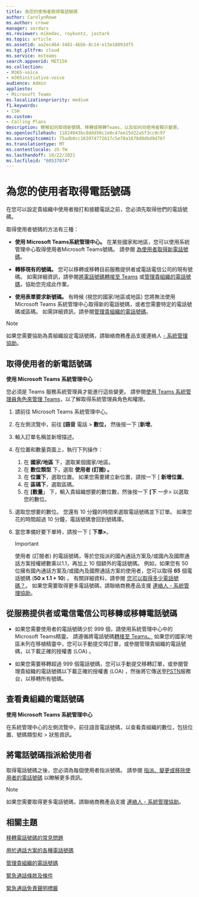 ```yaml
---
title: 為您的使用者取得電話號碼
author: CarolynRowe
ms.author: crowe
manager: serdars
ms.reviewer: mikedav, roykuntz, jastark
ms.topic: article
ms.assetid: aa2ec464-3481-4bbb-8c14-e13e18093df5
ms.tgt.pltfrm: cloud
ms.service: msteams
search.appverid: MET150
ms.collection:
- M365-voice
- m365initiative-voice
audience: Admin
appliesto:
- Microsoft Teams
ms.localizationpriority: medium
f1.keywords:
- CSH
ms.custom:
- Calling Plans
description: 瞭解如何取得新號碼、移轉或移轉Teams，以及如何向使用者顯示變更。
ms.openlocfilehash: 11824043bc8ddd50c1e0c47ee15d22a5f3cc0c97
ms.sourcegitcommit: 75adb0cc163974772617c5e78a1678d9dbd9d76f
ms.translationtype: MT
ms.contentlocale: zh-TW
ms.lasthandoff: 10/22/2021
ms.locfileid: "60537074"
---
```

# <a name="getting-phone-numbers-for-your-users"></a>為您的使用者取得電話號碼

在您可以設定貴組織中使用者撥打和接聽電話之前，您必須先取得他們的電話號碼。
  
取得使用者號碼的方法有三種：

- **使用 Microsoft Teams系統管理中心。** 在某些國家和地區，您可以使用系統管理中心取得使用者Microsoft Teams號碼。 請參閱 [為使用者取得新電話號碼](#get-new-phone-numbers-for-your-users)。

- **轉移現有的號碼。** 您可以移轉或移轉目前服務提供者或電話電信公司的現有號碼。 如需詳細資訊，請參閱[將電話號碼轉接至 Teams](./phone-number-calling-plans/transfer-phone-numbers-to-teams.md) 或[管理貴組織的電話號碼](/microsoftteams/manage-phone-numbers-for-your-organization)，協助您完成此作業。  
  
- **使用表單要求新號碼。** 有時候 (視您的國家/地區或地區) 您將無法使用 Microsoft Teams 系統管理中心取得新的電話號碼，或者您需要特定的電話號碼或區碼。 如需詳細資訊，請參閱[管理貴組織的電話號碼](/microsoftteams/manage-phone-numbers-for-your-organization)。
  
> [!NOTE]
> 如果您需要協助為貴組織設定電話號碼，請聯絡商務產品支援連絡人 [- 系統管理協助](/microsoft-365/admin/contact-support-for-business-products?view=o365-worldwide&tabs=online)。
  
## <a name="get-new-phone-numbers-for-your-users"></a>取得使用者的新電話號碼

 **使用 Microsoft Teams 系統管理中心**

您必須是 Teams 服務系統管理員才能進行這些變更。 請參閱[使用 Teams 系統管理員角色來管理 Teams](./using-admin-roles.md)，以了解取得系統管理員角色和權限。

1. 請前往 Microsoft Teams 系統管理中心。

2. 在左側流覽中，前往 **[語音** 電話  >  **數位，** 然後按一下 [**新增**。

3. 輸入訂單名稱並新增描述。

4. 在位置和數量頁面上，執行下列操作：
    1. 在 **國家/地區** 下，選取某個國家/地區。
    2. 在 **數位類型** 下，選取 **使用者 (訂閱) 。**
    3. 在 **位置下**，選取位置。 如果您需要建立新位置，請按一下 [ **新增位置**。
    4. 在 **區碼下**，選取區碼。
    5. 在 **[數量**」 下，輸入貴組織想要的數位數，然後按一下 **[下** 一步> 以選取您的數位。

5. 選取您想要的數位。 您還有 10 分鐘的時間來選取電話號碼並下訂單。 如果您花的時間超過 10 分鐘，電話號碼會回到號碼庫。

6. 當您準備好要下單時，請按一下 [ **下單>**。

    > [!IMPORTANT]
    > 使用者 (訂閱者) 的電話號碼，等於您指派的國內通話方案及/或國內及國際通話方案授權總數乘以1.1，再加上 10 個額外的電話號碼。 例如，如果您有 50 位擁有國內通話方案及/或國內及國際通話方案的使用者，您可以取得 **65** 個電話號碼 (**50 x 1.1 + 10**) 。 有關詳細資料，請參閱 [您可以取得多少電話號碼？](./how-many-phone-numbers-can-you-get.md)。 如果您需要取得更多電話號碼，請聯絡商務產品支援 [連絡人 - 系統管理協助](/microsoft-365/admin/contact-support-for-business-products?tabs=online&view=o365-worldwide)。
  
## <a name="port-or-transfer-phone-numbers-from-your-service-provider-or-phone-carrier"></a>從服務提供者或電信電信公司移轉或移轉電話號碼
  
- 如果您需要使用者的電話號碼少於 999 個，請使用系統管理中心中的Microsoft Teams精靈。 請遵循將電話號碼[轉接至 Teams。](./phone-number-calling-plans/transfer-phone-numbers-to-teams.md) 如果您的國家/地區未列在移植精靈中，您可以手動提交埠訂單，或[](phone-number-calling-plans/manually-submit-port-order.md)參閱管理貴組織的電話號碼，以下載[](/microsoftteams/manage-phone-numbers-for-your-organization)正確的授權書 (LOA) 。

- 如果您需要移轉超過 999 個電話號碼，您可以手動提交[](phone-number-calling-plans/manually-submit-port-order.md)移轉訂單，或參閱管理貴[](/microsoftteams/manage-phone-numbers-for-your-organization)組織的電話號碼以下載正確的授權書 (LOA) ，然後將它傳送至[PSTN](manage-phone-numbers-for-your-organization/contact-pstn-service-desk.md)服務台，以移轉所有號碼。

## <a name="view-the-phone-numbers-for-your-organization"></a>查看貴組織的電話號碼

 **使用 Microsoft Teams 系統管理中心**

在系統管理中心的左側流覽中，前往語音電話號碼，以查看貴組織的數位，包括位置、號碼類型和  >  狀態資訊。
  
## <a name="assign-phone-numbers-to-users"></a>將電話號碼指派給使用者

取得電話號碼之後，您必須為每個使用者指派號碼。 請參閱 [指派、變更或移除使用者的電話號碼](./assign-change-or-remove-a-phone-number-for-a-user.md) 以瞭解更多資訊。

> [!NOTE]
> 如果您需要取得更多電話號碼，請聯絡商務產品支援 [連絡人 - 系統管理協助](/microsoft-365/admin/contact-support-for-business-products?tabs=online&view=o365-worldwide)。

## <a name="related-topics"></a>相關主題

[移轉電話號碼的常見問題](./phone-number-calling-plans/port-order-overview.md)

[用於通話方案的各種電話號碼](./different-kinds-of-phone-numbers-used-for-calling-plans.md)

[管理貴組織的電話號碼](/microsoftteams/manage-phone-numbers-for-your-organization)

[緊急通話條款及條件](./emergency-calling-terms-and-conditions.md)

[緊急通話免責聲明標籤](https://github.com/MicrosoftDocs/OfficeDocs-SkypeForBusiness/blob/live/Teams/downloads/emergency-calling/emergency-calling-label-(en-us)-(v.1.0).zip?raw=true)